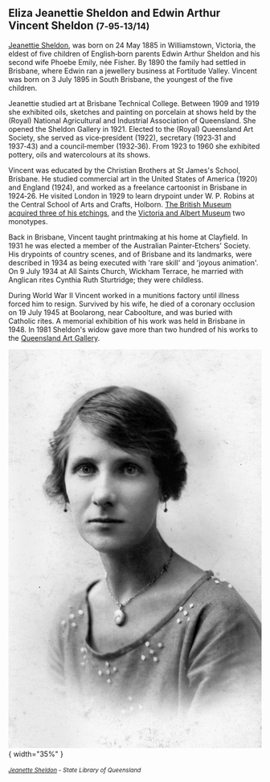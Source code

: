 
## Eliza Jeanettie Sheldon <!-- 1885‑1974 --> and Edwin Arthur Vincent Sheldon <small>(7‑95‑13/14)</small> <!-- 1895‑1945 -->

[Jeanettie Sheldon](https://adb.anu.edu.au/biography/sheldon-eliza-jeanettie-11673), was born on 24 May 1885 in Williamstown, Victoria, the eldest of five children of English‑born parents Edwin Arthur Sheldon and his second wife Phoebe Emily, née Fisher. By 1890 the family had settled in Brisbane, where Edwin ran a jewellery business at Fortitude Valley. Vincent was born on 3 July 1895 in South Brisbane, the youngest of the five children.

Jeanettie studied art at Brisbane Technical College. Between 1909 and 1919 she exhibited oils, sketches and painting on porcelain at shows held by the (Royal) National Agricultural and Industrial Association of Queensland. She opened the Sheldon Gallery in 1921. Elected to the (Royal) Queensland Art Society, she served as vice‑president (1922), secretary (1923‑31 and 1937‑43) and a council‑member (1932‑36). From 1923 to 1960 she exhibited pottery, oils and watercolours at its shows.

Vincent was educated by the Christian Brothers at St James's School, Brisbane. He studied commercial art in the United States of America (1920) and England (1924), and worked as a freelance cartoonist in Brisbane in 1924‑26. He visited London in 1929 to learn drypoint under W. P. Robins at the Central School of Arts and Crafts, Holborn. [The British Museum acquired three of his etchings](https://www.britishmuseum.org/collection/search?keyword=Vincent&keyword=sheldon), and the [Victoria and Albert Museum](https://collections.vam.ac.uk/search/?q=Vincent+sheldon&year_made_from=&year_made_to=) two monotypes.

Back in Brisbane, Vincent taught printmaking at his home at Clayfield. In 1931 he was elected a member of the Australian Painter‑Etchers' Society. His drypoints of country scenes, and of Brisbane and its landmarks, were described in 1934 as being executed with 'rare skill' and 'joyous animation'. On 9 July 1934 at All Saints Church, Wickham Terrace, he married with Anglican rites Cynthia Ruth Sturtridge; they were childless.

During World War II Vincent worked in a munitions factory until illness forced him to resign. Survived by his wife, he died of a coronary occlusion on 19 July 1945 at Boolarong, near Caboolture, and was buried with Catholic rites. A memorial exhibition of his work was held in Brisbane in 1948. In 1981 Sheldon's widow gave more than two hundred of his works to the [Queensland Art Gallery](https://www.qagoma.qld.gov.au/learn/collection).


![Jeanette Sheldon](../assets/eliza-jeanettie-sheldon.jpg){ width="35%" }  

*<small>[Jeanette Sheldon](http://onesearch.slq.qld.gov.au/permalink/f/1upgmng/slq_alma21218163840002061) - State Library of Queensland </small>* 
